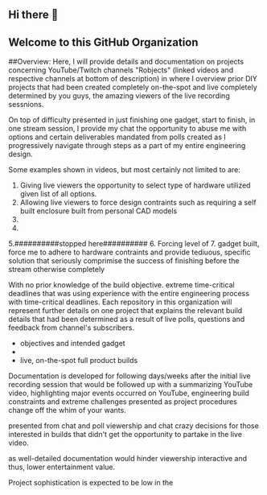 ## Hi there 👋
## Welcome to this GitHub Organization


##Overview:
Here, I will provide details and documentation on projects concerning YouTube/Twitch channels "Robjects" (linked videos and respective channels at bottom of description) in where I overview prior DIY projects that had been created completely on-the-spot and live completely determined by you guys, the amazing viewers of the live recording sessnions. 

On top of difficulty presented in just finishing one gadget, start to finish, in one stream session, I provide my chat the opportunity to abuse me with options and certain deliverables mandated from polls created as I progressively navigate through steps as a part of my entire engineering design.  

Some examples shown in videos, but most certainly not limited to are:
1. Giving live viewers the opportunity to select type of hardware utilized given list of all options.
2. Allowing live viewers to force design contraints such as requiring a self built enclosure built from personal CAD models
3.
4.
5.##########stopped here##########
6. Forcing level of 
7. gadget built, force me to adhere to hardware contraints and provide tediuous, specific solution that seriously comprimise the success of finishing before the stream otherwise completely 

With no prior knowledge of the build objective. extreme time-critical deadlines that was using experience  with   the entire engineering process with time-critical deadlines. Each repository in this organization will represent further details on one project that explains the relevant build details that had been determined as a result of live polls, questions and feedback from channel's subscribers.

- objectives and intended gadget
-
- live, on-the-spot full product builds 

Documentation is developed for following days/weeks after the initial live recording session that would be followed up with a summarizing YouTube video, highlighting major events occurred on YouTube, engineering build constraints and extreme challenges presented as project procedures change off the whim of your wants.

presented from chat and poll  viewership and chat crazy decisions  for those interested in builds that didn't get the opportunity to partake in the live video.


as well-detailed documentation would hinder viewership interactive and thus, lower entertainment value.


Project sophistication is expected to be low in the 
<!--

**Here are some ideas to get you started:**

🙋‍♀️ A short introduction - what is your organization all about?
🌈 Contribution guidelines - how can the community get involved?
👩‍💻 Useful resources - where can the community find your docs? Is there anything else the community should know?
🍿 Fun facts - what does your team eat for breakfast?
🧙 Remember, you can do mighty things with the power of [Markdown](https://docs.github.com/github/writing-on-github/getting-started-with-writing-and-formatting-on-github/basic-writing-and-formatting-syntax)
-->
